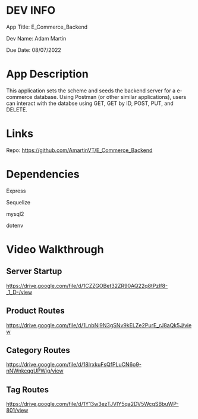 # DEV INFO
App Title: E_Commerce_Backend

Dev Name: Adam Martin

Due Date: 08/07/2022

# App Description
This application sets the scheme and seeds the backend server for a e-commerce database. Using Postman (or other similar applications), users can interact with the databse using GET, GET by ID, POST, PUT, and DELETE.


# Links
Repo: https://github.com/AmartinVT/E_Commerce_Backend

# Dependencies
Express

Sequelize

mysql2

dotenv

# Video Walkthrough

## Server Startup
https://drive.google.com/file/d/1CZZGOBet32ZR90AQ22q8tPzlf8-_1_D-/view

## Product Routes
https://drive.google.com/file/d/1LnbNj9N3gSNv9kELZe2PurE_rJ8aQk5J/view

## Category Routes
https://drive.google.com/file/d/18IrxkuFsQfPLuCN6o9-nNWnkcqgUPWig/view

## Tag Routes
https://drive.google.com/file/d/1Y13w3ezTJVlY5qa2DV5WcqSBbuWP-801/view